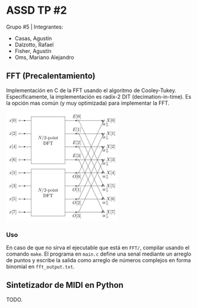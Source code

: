 # ASSD TP #2
Grupo #5 | Integrantes:
- Casas, Agustín
- Dalzotto, Rafael
- Fisher, Agustín
- Oms, Mariano Alejandro

## FFT (Precalentamiento)
Implementación en C de la FFT usando el algoritmo de Cooley-Tukey. Específicamente, la implementación es radix-2 DIT (decimation-in-time). Es la opción mas común (y muy optimizada) para implementar la FFT.

![Diagrama de Mariposa para un DIT con N=8](./img/DIT-FFT-butterfly.png)

### Uso
En caso de que no sirva el ejecutable que está en `FFT/`, compilar usando el comando `make`. El programa en `main.c` define una senal mediante un arreglo de puntos y escribe la salida como arreglo de números complejos en forma binomial en `fft_output.txt`.

## Sintetizador de MIDI en Python
TODO.